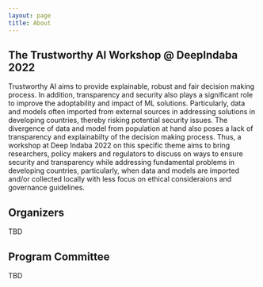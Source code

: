 ```yaml
---
layout: page
title: About
---
```


## The Trustworthy AI Workshop @ DeepIndaba 2022

Trustworthy AI aims to provide explainable, robust and fair decision making process. In addition, transparency and security also plays a significant role to improve the adoptability and impact of ML solutions. Particularly, data and models often imported from external sources in addressing solutions in developing countries, thereby  risking potential security issues.   The  divergence of data and model from population at hand also poses a lack of transparency and explainabilty of the decision making process. Thus,  a  workshop at Deep Indaba 2022 on this specific theme aims to bring researchers, policy makers and regulators to discuss on ways to ensure security and transparency while addressing fundamental problems in developing countries, particularly, when data and models are imported and/or collected locally with less focus on ethical consideraions and governance guidelines.

## Organizers
TBD

## Program Committee
TBD
